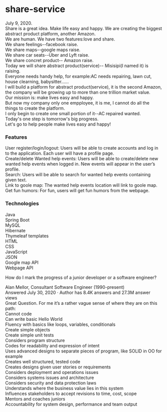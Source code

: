 # share-service
July 9, 2020. <br />
Share is a great idea. Make life easy and happy. We are creating the biggest abstract product platform,  another Amazon.<br />
We are human. We have two features:love and share.<br />
We share feelings--facebook raise.<br />
We share maps--google maps raise. <br />
We share car seats--Uber and Lyft raise. <br />
We share concret product-- Amazon raise. <br />
Today we will share abstract product(service)-- Misisipi(I named it) is raising. <br />
Everyone needs handy help, for example:AC needs repairing, lawn cut, house clearning, babysitter...... <br />
I will build a platform for abstract product(service), it is the second Amazon, the company will be growing up to more than one trillion market value.<br />
Our mission is: make lives easy and happy.<br />
But now my company only one empployee, it is me, I cannot do all the things to create the platform. <br />
I only begin to create one small portion of it--AC repaired wanted.<br />
Today's one step is tomorrow's big progress. <br />
Let's go to help people make lives easy and happy!<br />

### Features
User register/login/logout: Users will be able to create accounts and log in to the application. Each user will have a profile page.<br />
Create/delete Wanted help events: Users will be able to create/delete new wanted help events when logged in. New events will appear in the user’s profile.<br />
Search: Users will be able to search for wanted help events containing given text.<br />
Link to goole map: The wanted help events location will link to goole map.<br />
Get fun humors: For fun, users will get fun humors from the webpage.<br />
### Technologies
Java<br />
Spring Boot<br />
MySQL<br />
Hibernate<br />
Thymeleaf templates<br />
HTML<br />
CSS<br />
JavaScript<br />
JSON<br />
Google map API<br />
Webpage API<br />

How do I mark the progress of a junior developer or a software engineer?<br />

Alan Mellor, Consultant Software Engineer (1990-present)<br />
Answered July 30, 2020 · Author has 8.4K answers and 27.3M answer views<br />
Great Question. For me it’s a rather vague sense of where they are on this path:<br />
Cannot code<br />
Can write basic Hello World<br />
Fluency with basics like loops, variables, conditionals<br />
Create simple objects<br />
Create simple unit tests<br />
Considers program structure<br />
Codes for readability and expression of intent<br />
Uses advanced designs to separate pieces of program, like SOLID in OO for example<br />
Creates well structured, tested code<br />
Creates designs given user stories or requirements<br />
Considers deployment and operations issues<br />
Considers systems issues and architecture<br />
Considers security and data protection laws<br />
Understands where the business value lies in this system<br />
Influences stakeholders to accept revisions to time, cost, scope<br />
Mentors and coaches juniors<br />
Accountability for system design, performance and team output<br />
